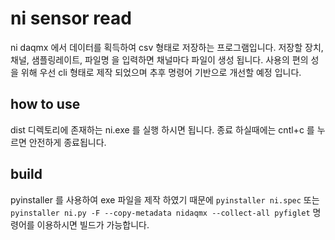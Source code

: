 # ni sensor read
ni daqmx 에서 데이터를 획득하여 csv 형태로 저장하는 프로그램입니다.
저장할 장치, 채널, 샘플링레이트, 파일명 을 입력하면 채널마다 파일이 생성 됩니다.
사용의 편의 성을 위해 우선 cli 형태로 제작 되었으며 추후 명령어 기반으로 개선할 예정 입니다.

## how to use
dist 디렉토리에 존재하는 ni.exe 를 실행 하시면 됩니다.
종료 하실때에는 cntl+c 를 누르면 안전하게 종료됩니다.

## build
pyinstaller 를 사용하여 exe 파일을 제작 하였기 때문에
```pyinstaller ni.spec``` 또는
```pyinstaller ni.py -F --copy-metadata nidaqmx --collect-all pyfiglet```
명령어를 이용하시면 빌드가 가능합니다.
